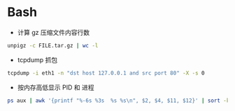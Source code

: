 # Bash

- 计算 gz 压缩文件内容行数

```bash
unpigz -c FILE.tar.gz | wc -l
```

- tcpdump 抓包

```bash
tcpdump -i eth1 -n "dst host 127.0.0.1 and src port 80" -X -s 0
```

- 按内存高低显示 PID 和 进程

```bash
ps aux | awk '{printf "%-6s %3s  %s %s\n", $2, $4, $11, $12}' | sort -k2rn | head -n 10
```

